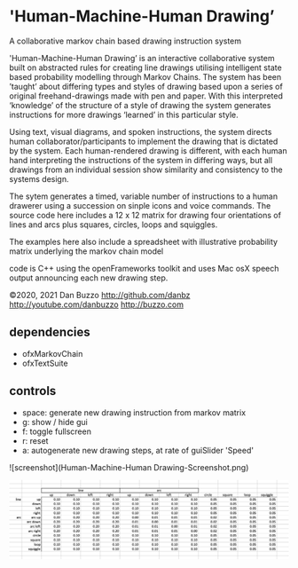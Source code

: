 # 'Human-Machine-Human Drawing’ 
A collaborative markov chain based drawing instruction system 

'Human-Machine-Human Drawing’ is an interactive collaborative system built on abstracted rules for creating line drawings utilising intelligent state based probability modelling through Markov Chains. The system has been ’taught’ about differing types and styles of drawing based upon a series of original freehand-drawings made with pen and paper. With this interpreted ‘knowledge’ of the structure of a style of drawing the system generates instructions for more drawings ‘learned’ in this particular style. 

Using text, visual diagrams, and spoken instructions, the system directs human collaborator/participants to implement the drawing that is dictated by the system. Each human-rendered drawing is different, with each human hand interpreting the instructions of the system in differing ways, but all drawings from an individual session show similarity and consistency to the systems design.

The sytem generates a timed, variable number of instructions to a human drawerer using a succession on sinple icons and voice commands. 
The source code here includes a 12 x 12 matrix for drawing four orientations of lines and arcs plus squares, circles, loops and squiggles.


The examples here also include a spreadsheet with illustrative probability matrix underlying the markov chain model

code is C++ using the openFrameworks toolkit and uses Mac osX speech output announcing each new drawing step.

©2020, 2021 Dan Buzzo
http://github.com/danbz
http://youtube.com/danbuzzo
http://buzzo.com

## dependencies

* ofxMarkovChain
* ofxTextSuite

## controls

* space: generate new drawing instruction from markov matrix
* g: show / hide gui
* f: toggle fullscreen
* r: reset
* a: autogenerate new drawing steps, at rate of guiSlider 'Speed' 

![screenshot](Human-Machine-Human Drawing-Screenshot.png)

![screenshot](screenshot-probability-matrix.png)